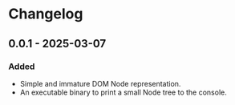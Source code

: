 # Changelog

## 0.0.1 - 2025-03-07

### Added

- Simple and immature DOM Node representation.
- An executable binary to print a small Node tree to the console.